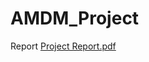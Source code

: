 # AMDM_Project
Report [Project Report.pdf](https://github.com/user-attachments/files/17533101/Project.Report.pdf)
